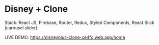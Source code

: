 # Disney + Clone

Stack: React JS, Firebase, Router, Redux, Styled Components, React Slick (carousel slider)

LIVE DEMO:  https://disneyplus-clone-ce4fc.web.app/home
